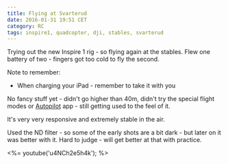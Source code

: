 ```yaml
---
title: Flying at Svarterud
date: 2016-01-31 19:51 CET
category: RC
tags: inspire1, quadcopter, dji, stables, svarterud
---
```


Trying out the new Inspire 1 rig - so flying again at the stables. Flew one battery of two - fingers got too cold to fly the second.

Note to remember:

* When charging your iPad - remember to take it with you

No fancy stuff yet - didn't go higher than 40m, didn't try the special flight modes or [Autopilot](https://autoflightlogic.com/autopilot) app - still getting used to the feel of it.

It's very very responsive and extremely stable in the air.

Used the ND filter - so some of the early shots are a bit dark - but later on it was better with it. Hard to judge - will get better at that with practice.

<%= youtube('u4NCh2e5h4k'); %>

